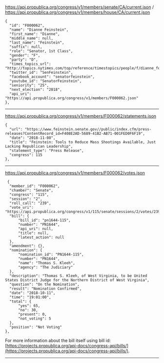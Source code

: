 https://api.propublica.org/congress/v1/members/senate/CA/current.json / https://api.propublica.org/congress/v1/members/house/CA/current.json
```
{
  "id": "F000062",
  "name": "Dianne Feinstein",
  "first_name": "Dianne",
  "middle_name": null,
  "last_name": "Feinstein",
  "suffix": null,
  "role": "Senator, 1st Class",
  "gender": "F",
  "party": "D",
  "times_topics_url": "http://topics.nytimes.com/top/reference/timestopics/people/f/dianne_feinstein/index.html",
  "twitter_id": "SenFeinstein",
  "facebook_account": "senatorfeinstein",
  "youtube_id": "SenatorFeinstein",
  "seniority": "25",
  "next_election": "2018",
  "api_uri": "https://api.propublica.org/congress/v1/members/F000062.json"
},
```

---

https://api.propublica.org/congress/v1/members/F000062/statements.json
```
{
  "url": "https://www.feinstein.senate.gov//public/index.cfm/press-releases?ContentRecord_id=F408E2AD-5689-41B2-AB71-001FED0F6F19",
  "date": "2018-11-08",
  "title": "Feinstein: Tools to Reduce Mass Shootings Available, Just Lacking Republican Leadership",
  "statement_type": "Press Release",
  "congress": 115
},
```

---

https://api.propublica.org/congress/v1/members/F000062/votes.json
```
 {
  "member_id": "F000062",
  "chamber": "Senate",
  "congress": "115",
  "session": "2",
  "roll_call": "239",
  "vote_uri": "https://api.propublica.org/congress/v1/115/senate/sessions/2/votes/239.json",
  "bill": {
      "bill_id": "pn1644-115",
      "number": "PN1644",
      "api_uri": null,
      "title": null,
      "latest_action": null
  },
  "amendment": {},
  "nomination": {
      "nomination_id": "PN1644-115",
      "number": "PN1644",
      "name": "Thomas S. Kleeh",
      "agency": "The Judiciary"
  },
  "description": "Thomas S. Kleeh, of West Virginia, to be United States District Judge for the Northern District of West Virginia",
  "question": "On the Nomination",
  "result": "Nomination Confirmed",
  "date": "2018-10-11",
  "time": "19:01:00",
  "total": {
      "yes": 65,
      "no": 30,
      "present": 0,
      "not_voting": 5
  },
  "position": "Not Voting"
},
```
For more information about the bill itself using bill id: [https://projects.propublica.org/api-docs/congress-api/bills/](https://projects.propublica.org/api-docs/congress-api/bills/).

---

